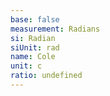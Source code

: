 ```yaml
---
base: false
measurement: Radians
si: Radian
siUnit: rad
name: Cole
unit: c
ratio: undefined
---
```

